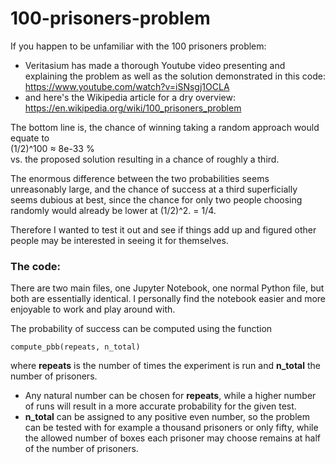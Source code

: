 # 100-prisoners-problem

If you happen to be unfamiliar with the 100 prisoners problem:

- Veritasium has made a thorough Youtube video presenting
and explaining the problem as well as the solution demonstrated in this code: <br>
https://www.youtube.com/watch?v=iSNsgj1OCLA <br>
- and here's the Wikipedia article for a dry overview:<br>
https://en.wikipedia.org/wiki/100_prisoners_problem

The bottom line is, the chance of winning taking a random approach would equate to <br>
(1/2)^100 ≈ 8e-33 % <br>
vs. the proposed solution resulting in a chance of roughly a third.

The enormous difference between the two probabilities seems unreasonably large, 
and the chance of success at a third superficially seems dubious at best, 
since the chance for only two people choosing randomly would already be lower at (1/2)^2. = 1/4.

Therefore I wanted to test it out and see if things add up
and figured other people may be interested in seeing it for themselves.

### The code:
There are two main files, one Jupyter Notebook, one normal Python file, but both are essentially identical.
I personally find the notebook easier and more enjoyable to work and play around with.

The probability of success can be computed using the function

    compute_pbb(repeats, n_total)

where **repeats** is the number of times the experiment is run and **n_total** the number of prisoners.

- Any natural number can be chosen for **repeats**, while a higher number of runs will result in a more accurate probability for the given test.
- **n_total** can be assigned to any positive even number, so the problem can be tested with for example a thousand prisoners or only fifty, 
while the allowed number of boxes each prisoner may choose remains at half of the number of prisoners.